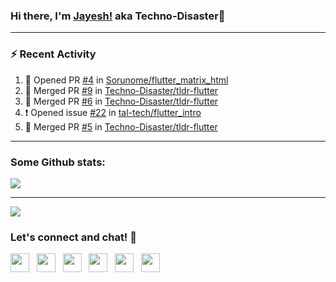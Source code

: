 ### Hi there, I'm [Jayesh!](https://technodisaster.wtf) aka Techno-Disaster👋


---

### :zap: Recent Activity

<!--START_SECTION:activity-->
1. 💪 Opened PR [#4](https://github.com//Sorunome/flutter_matrix_html/pull/4) in [Sorunome/flutter_matrix_html](https://github.com//Sorunome/flutter_matrix_html)
2. 🎉 Merged PR [#9](https://github.com//Techno-Disaster/tldr-flutter/pull/9) in [Techno-Disaster/tldr-flutter](https://github.com//Techno-Disaster/tldr-flutter)
3. 🎉 Merged PR [#6](https://github.com//Techno-Disaster/tldr-flutter/pull/6) in [Techno-Disaster/tldr-flutter](https://github.com//Techno-Disaster/tldr-flutter)
4. ❗️ Opened issue [#22](https://github.com//tal-tech/flutter_intro/issues/22) in [tal-tech/flutter_intro](https://github.com//tal-tech/flutter_intro)
5. 🎉 Merged PR [#5](https://github.com//Techno-Disaster/tldr-flutter/pull/5) in [Techno-Disaster/tldr-flutter](https://github.com//Techno-Disaster/tldr-flutter)
<!--END_SECTION:activity-->

---

### Some Github stats:

<a href="https://github.com/anuraghazra/github-readme-stats">
  <img align="center" src="https://github-readme-stats.vercel.app/api?username=Techno-Disaster&include_all_commits=false&count_private=true&show_icons=true&icon_color=f3437a&bg_color=30,f2ffe6,e6ffff" />
</a>

---

![](https://komarev.com/ghpvc/?username=Techno-Disaster)


### Let's connect and chat! :incoming_envelope:

<p>
 <a href="https://gitlab.com/Techno-Disaster"><img height="30" src="https://img.shields.io/badge/gitlab-FCA121.svg??&style=for-the-badge&logo=gitlab"></a>&nbsp;&nbsp;
<a href="https://twitter.com/techno_disaster"><img height="30" src="https://img.shields.io/badge/twitter-%231DA1F2.svg?&style=for-the-badge&logo=twitter&logoColor=white"></a>&nbsp;&nbsp;
<a href="https://www.instagram.com/techno_disaster"><img height="30" src="https://img.shields.io/badge/instagram-C13584.svg?&style=for-the-badge&logo=instagram&logoColor=white"></a>&nbsp;&nbsp;
<a href="mailto:nirvejayesh@gmail.com"><img height="30" src="https://img.shields.io/badge/gmail-c14438?&style=for-the-badge&logo=gmail&logoColor=white"></a>&nbsp;&nbsp;
<a href="https://t.me/techno_disaster"><img height="30" src="https://img.shields.io/badge/telegram-blue?&style=for-the-badge&logo=telegram&logoColor=white" /></a>&nbsp;&nbsp;
<a href="https://www.linkedin.com/in/techno-disaster/"><img height="30" src="https://img.shields.io/badge/linkedin-blue.svg?&style=for-the-badge&logo=linkedin&logoColor=white"></a>&nbsp;&nbsp;

</p>
